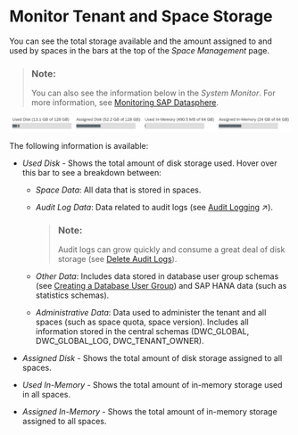 <!-- loio39b08d375d8d4bb5ade5902e10f39ea8 -->

# Monitor Tenant and Space Storage

You can see the total storage available and the amount assigned to and used by spaces in the bars at the top of the *Space Management* page.

> ### Note:  
> You can also see the information below in the *System Monitor*. For more information, see [Monitoring SAP Datasphere](../Monitoring-SAP-Datasphere/monitoring-sap-datasphere-28910cd.md).

![](images/Tenant_Storage_Values_197b139.png)

The following information is available:

-   *Used Disk* - Shows the total amount of disk storage used. Hover over this bar to see a breakdown between:
    -   *Space Data*: All data that is stored in spaces.

    -   *Audit Log Data*: Data related to audit logs \(see [Audit Logging](https://help.sap.com/viewer/0c3780ad05fd417fa27b98418535debd/cloud/en-US/c78a7c2a3cec4b0897db294d74e00d9b.html "Audit logs are records of read or change actions performed in the database. They allow you to see who did what and when.") :arrow_upper_right:\).

        > ### Note:  
        > Audit logs can grow quickly and consume a great deal of disk storage \(see [Delete Audit Logs](../Monitoring-SAP-Datasphere/delete-audit-logs-589fa42.md)\).

    -   *Other Data*: Includes data stored in database user group schemas \(see [Creating a Database User Group](../Creating-a-Database-User-Group/creating-a-database-user-group-1097a47.md)\) and SAP HANA data \(such as statistics schemas\).

    -   *Administrative Data*: Data used to administer the tenant and all spaces \(such as space quota, space version\). Includes all information stored in the central schemas \(DWC\_GLOBAL, DWC\_GLOBAL\_LOG, DWC\_TENANT\_OWNER\).


-   *Assigned Disk* - Shows the total amount of disk storage assigned to all spaces.
-   *Used In-Memory* - Shows the total amount of in-memory storage used in all spaces.
-   *Assigned In-Memory* - Shows the total amount of in-memory storage assigned to all spaces.

